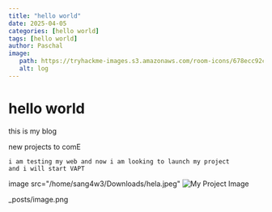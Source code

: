 ```yaml
---
title: "hello world"
date: 2025-04-05
categories: [hello world]
tags: [hello world]
author: Paschal
image:
   path: https://tryhackme-images.s3.amazonaws.com/room-icons/678ecc92c80aa206339f0f23-1738938756523
   alt: log
---
```



# hello world

this is my blog
 
 new projects to comE

 ```
 i am testing my web and now i am looking to launch my project
 and i will start VAPT 

```
 
 image src="/home/sang4w3/Downloads/hela.jpeg" 
 <img src="/home/sang4w3/Downloads/hela.jpeg" alt="My Project Image">

_posts/image.png